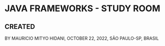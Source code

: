 # JAVA FRAMEWORKS - STUDY ROOM

## CREATED
BY MAURICIO MITYO HIDANI, OCTOBER 22, 2022, SÃO PAULO-SP, BRASIL